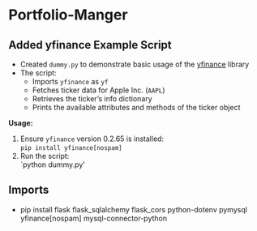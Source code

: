 # Portfolio-Manger

## Added yfinance Example Script

- Created `dummy.py` to demonstrate basic usage of the [yfinance](https://github.com/ranaroussi/yfinance) library
- The script:
  - Imports `yfinance` as `yf`
  - Fetches ticker data for Apple Inc. (`AAPL`)
  - Retrieves the ticker’s info dictionary
  - Prints the available attributes and methods of the ticker object

**Usage:**

1. Ensure `yfinance` version 0.2.65 is installed:  
   `pip install yfinance[nospam]`
2. Run the script:  
   `python dummy.py'

## Imports

- pip install flask flask_sqlalchemy flask_cors python-dotenv pymysql yfinance[nospam] mysql-connector-python
